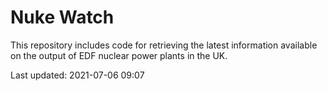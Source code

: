 # Nuke Watch

This repository includes code for retrieving the latest information available on the output of EDF nuclear power plants in the UK.

Last updated: 2021-07-06 09:07